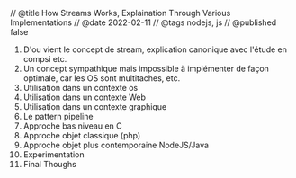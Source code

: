 // @title How Streams Works, Explaination Through Various Implementations
// @date 2022-02-11
// @tags nodejs, js
// @published false
1. D'ou vient le concept de stream, explication canonique
   avec l'étude en compsi etc.
3. Un concept sympathique mais impossible
   à implémenter de façon optimale, car
   les OS sont multitaches, etc.
4. Utilisation dans un contexte os
5. Utilisation dans un contexte Web
6. Utilisation dans un contexte graphique
7. Le pattern pipeline
8. Approche bas niveau en C
9. Approche objet classique (php)
10. Approche objet plus contemporaine NodeJS/Java
11. Experimentation
12. Final Thoughs
